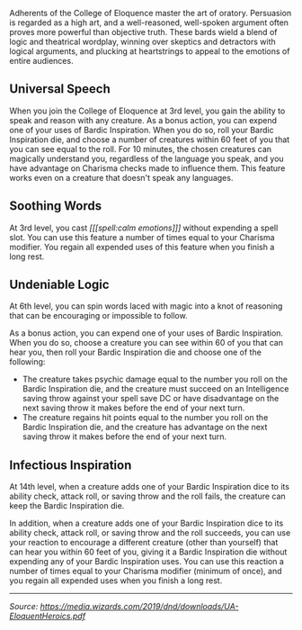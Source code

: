 Adherents of the College of Eloquence master the art of oratory. Persuasion is regarded as a high art, and a well-reasoned, well-spoken argument often proves more powerful than objective truth. These bards wield a blend of logic and theatrical wordplay, winning over skeptics and detractors with logical arguments, and plucking at heartstrings to appeal to the emotions of entire audiences.

## Universal Speech

When you join the College of Eloquence at 3rd level, you gain the ability to speak and reason with any creature. As a bonus action, you can expend one of your uses of Bardic Inspiration. When you do so, roll your Bardic Inspiration die, and choose a number of creatures within 60 feet of you that you can see equal to the roll. For 10 minutes, the chosen creatures can magically understand you, regardless of the language you speak, and you have advantage on Charisma checks made to influence them. This feature works even on a creature that doesn't speak any languages.

## Soothing Words

At 3rd level, you cast _[[[spell:calm emotions]]]_ without expending a spell slot. You can use this feature a number of times equal to your Charisma modifier. You regain all expended uses of this feature when you finish a long rest.

## Undeniable Logic

At 6th level, you can spin words laced with magic into a knot of reasoning that can be encouraging or impossible to follow.

As a bonus action, you can expend one of your uses of Bardic Inspiration. When you do so, choose a creature you can see within 60 of you that can hear you, then roll your Bardic Inspiration die and choose one of the following:

 * The creature takes psychic damage equal to the number you roll on the Bardic Inspiration die, and the creature must succeed on an Intelligence saving throw against your spell save DC or have disadvantage on the next saving throw it makes before the end of your next turn.
 * The creature regains hit points equal to the number you roll on the Bardic Inspiration die, and the creature has advantage on the next saving throw it makes before the end of your next turn.

## Infectious Inspiration

At 14th level, when a creature adds one of your Bardic Inspiration dice to its ability check, attack roll, or saving throw and the roll fails, the creature can keep the Bardic Inspiration die.

In addition, when a creature adds one of your Bardic Inspiration dice to its ability check, attack roll, or saving throw and the roll succeeds, you can use your reaction to encourage a different creature (other than yourself) that can hear you within 60 feet of you, giving it a Bardic Inspiration die without expending any of your Bardic Inspiration uses. You can use this reaction a number of times equal to your Charisma modifier (minimum of once), and you regain all expended uses when you finish a long rest.

----

*Source: <https://media.wizards.com/2019/dnd/downloads/UA-EloquentHeroics.pdf>*
